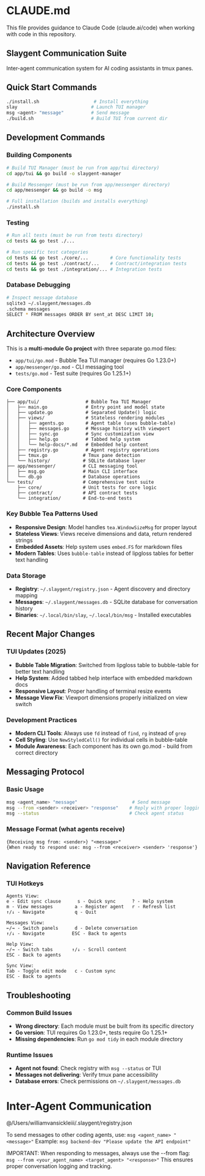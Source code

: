 # CLAUDE.md

This file provides guidance to Claude Code (claude.ai/code) when working with code in this repository.

## Slaygent Communication Suite

Inter-agent communication system for AI coding assistants in tmux panes.

## Quick Start Commands
```bash
./install.sh                    # Install everything
slay                           # Launch TUI manager
msg <agent> "message"          # Send message
./build.sh                     # Build TUI from current dir
```

## Development Commands

### Building Components
```bash
# Build TUI Manager (must be run from app/tui directory)
cd app/tui && go build -o slaygent-manager

# Build Messenger (must be run from app/messenger directory)
cd app/messenger && go build -o msg

# Full installation (builds and installs everything)
./install.sh
```

### Testing
```bash
# Run all tests (must be run from tests directory)
cd tests && go test ./...

# Run specific test categories
cd tests && go test ./core/...        # Core functionality tests
cd tests && go test ./contract/...    # Contract/integration tests
cd tests && go test ./integration/... # Integration tests
```

### Database Debugging
```bash
# Inspect message database
sqlite3 ~/.slaygent/messages.db
.schema messages
SELECT * FROM messages ORDER BY sent_at DESC LIMIT 10;
```

## Architecture Overview

This is a **multi-module Go project** with three separate go.mod files:
- `app/tui/go.mod` - Bubble Tea TUI manager (requires Go 1.23.0+)
- `app/messenger/go.mod` - CLI messaging tool
- `tests/go.mod` - Test suite (requires Go 1.25.1+)

### Core Components
```
├── app/tui/                 # Bubble Tea TUI Manager
│   ├── main.go              # Entry point and model state
│   ├── update.go            # Separated Update() logic
│   ├── views/               # Stateless rendering modules
│   │   ├── agents.go        # Agent table (uses bubble-table)
│   │   ├── messages.go      # Message history with viewport
│   │   ├── sync.go          # Sync customization view
│   │   ├── help.go          # Tabbed help system
│   │   └── help-docs/*.md   # Embedded help content
│   ├── registry.go          # Agent registry operations
│   ├── tmux.go             # Tmux pane detection
│   └── history/            # SQLite database layer
├── app/messenger/          # CLI messaging tool
│   ├── msg.go              # Main CLI interface
│   └── db.go               # Database operations
└── tests/                  # Comprehensive test suite
    ├── core/               # Unit tests for core logic
    ├── contract/           # API contract tests
    └── integration/        # End-to-end tests
```

### Key Bubble Tea Patterns Used
- **Responsive Design**: Model handles `tea.WindowSizeMsg` for proper layout
- **Stateless Views**: Views receive dimensions and data, return rendered strings
- **Embedded Assets**: Help system uses `embed.FS` for markdown files
- **Modern Tables**: Uses `bubble-table` instead of lipgloss tables for better text handling

### Data Storage
- **Registry**: `~/.slaygent/registry.json` - Agent discovery and directory mapping
- **Messages**: `~/.slaygent/messages.db` - SQLite database for conversation history
- **Binaries**: `~/.local/bin/slay`, `~/.local/bin/msg` - Installed executables

## Recent Major Changes

### TUI Updates (2025)
- **Bubble Table Migration**: Switched from lipgloss table to bubble-table for better text handling
- **Help System**: Added tabbed help interface with embedded markdown docs
- **Responsive Layout**: Proper handling of terminal resize events
- **Message View Fix**: Viewport dimensions properly initialized on view switch

### Development Practices
- **Modern CLI Tools**: Always use `fd` instead of `find`, `rg` instead of `grep`
- **Cell Styling**: Use `NewStyledCell()` for individual cells in bubble-table
- **Module Awareness**: Each component has its own go.mod - build from correct directory

## Messaging Protocol

### Basic Usage
```bash
msg <agent_name> "message"                    # Send message
msg --from <sender> <receiver> "response"    # Reply with proper logging
msg --status                                 # Check agent status
```

### Message Format (what agents receive)
```
{Receiving msg from: <sender>} "<message>"
{When ready to respond use: msg --from <receiver> <sender> 'response'}
```

## Navigation Reference

### TUI Hotkeys
```
Agents View:
e - Edit sync clause      s - Quick sync      ? - Help system
m - View messages        a - Register agent   r - Refresh list
↑/↓ - Navigate           q - Quit

Messages View:
←/→ - Switch panels      d - Delete conversation
↑/↓ - Navigate          ESC - Back to agents

Help View:
←/→ - Switch tabs       ↑/↓ - Scroll content
ESC - Back to agents

Sync View:
Tab - Toggle edit mode   c - Custom sync
ESC - Back to agents
```

## Troubleshooting

### Common Build Issues
- **Wrong directory**: Each module must be built from its specific directory
- **Go version**: TUI requires Go 1.23.0+, tests require Go 1.25.1+
- **Missing dependencies**: Run `go mod tidy` in each module directory

### Runtime Issues
- **Agent not found**: Check registry with `msg --status` or TUI
- **Messages not delivering**: Verify tmux pane accessibility
- **Database errors**: Check permissions on `~/.slaygent/messages.db`

<!-- SLAYGENT-REGISTRY-START -->
# Inter-Agent Communication
@/Users/williamvansickleiii/.slaygent/registry.json

To send messages to other coding agents, use: `msg <agent_name> "<message>"`
Example: `msg backend-dev "Please update the API endpoint"`

IMPORTANT: When responding to messages, always use the --from flag:
`msg --from <your_agent_name> <target_agent> "<response>"`
This ensures proper conversation logging and tracking.

<!-- Registry automatically synced by slaygent-manager -->
<!-- SLAYGENT-REGISTRY-END -->
